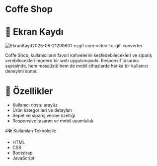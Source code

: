 # Coffe Shop
# 🎥 Ekran Kaydı
![EkranKayd2025-06-21200601-ezgif com-video-to-gif-converter](https://github.com/user-attachments/assets/769f2413-fc2b-467a-bcef-2fe9c67b0eee)


Coffe Shop, kullanıcıların favori kahvelerini keşfedebilecekleri ve sipariş verebilecekleri modern bir web uygulamasıdır. Responsif tasarımı sayesinde, hem masaüstü hem de mobil cihazlarda harika bir kullanıcı deneyimi sunar.

# 🚀 Özellikler

- Kullanıcı dostu arayüz
- Ürün kategorileri ve detayları
- Sepet ve sipariş verme özelliği
- Responsive tasarım ve mobil uyumluluk

#🛠️ Kullanılan Teknolojile

- HTML
- CSS
- Bootstrap
- JavaScript


